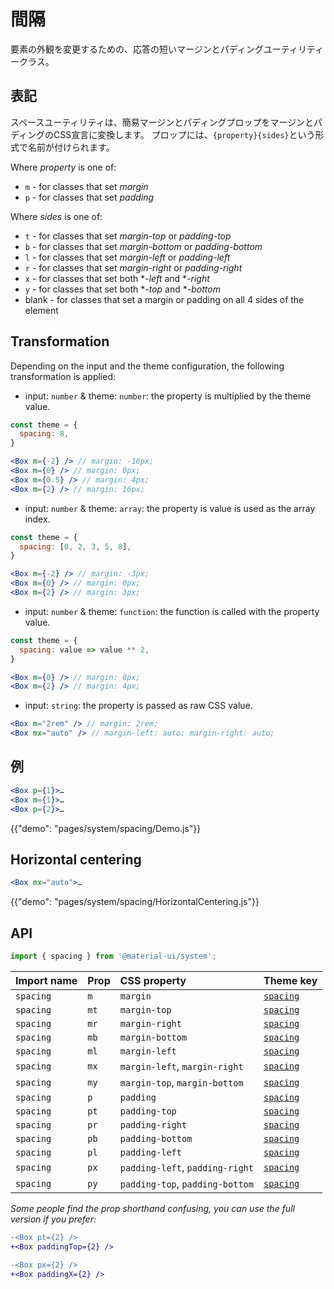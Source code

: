 # 間隔

<p class="description">要素の外観を変更するための、応答の短いマージンとパディングユーティリティークラス。</p>

## 表記

スペースユーティリティは、簡易マージンとパディングプロップをマージンとパディングのCSS宣言に変換します。 プロップには、`{property}{sides}`という形式で名前が付けられます。

Where *property* is one of:

- `m` - for classes that set *margin*
- `p` - for classes that set *padding*

Where *sides* is one of:

- `t` - for classes that set *margin-top* or *padding-top*
- `b` - for classes that set *margin-bottom* or *padding-bottom*
- `l` - for classes that set *margin-left* or *padding-left*
- `r` - for classes that set *margin-right* or *padding-right*
- `x` - for classes that set both **-left* and **-right*
- `y` - for classes that set both **-top* and **-bottom*
- blank - for classes that set a margin or padding on all 4 sides of the element

## Transformation

Depending on the input and the theme configuration, the following transformation is applied:

- input: `number` & theme: `number`: the property is multiplied by the theme value.

```jsx
const theme = {
  spacing: 8,
}

<Box m={-2} /> // margin: -16px;
<Box m={0} /> // margin: 0px;
<Box m={0.5} /> // margin: 4px;
<Box m={2} /> // margin: 16px;
```

- input: `number` & theme: `array`: the property is value is used as the array index.

```jsx
const theme = {
  spacing: [0, 2, 3, 5, 8],
}

<Box m={-2} /> // margin: -3px;
<Box m={0} /> // margin: 0px;
<Box m={2} /> // margin: 3px;
```

- input: `number` & theme: `function`: the function is called with the property value.

```jsx
const theme = {
  spacing: value => value ** 2,
}

<Box m={0} /> // margin: 0px;
<Box m={2} /> // margin: 4px;
```

- input: `string`: the property is passed as raw CSS value.

```jsx
<Box m="2rem" /> // margin: 2rem;
<Box mx="auto" /> // margin-left: auto; margin-right: auto;
```

## 例

```jsx
<Box p={1}>…
<Box m={1}>…
<Box p={2}>…
```

{{"demo": "pages/system/spacing/Demo.js"}}

## Horizontal centering

```jsx
<Box mx="auto">…
```

{{"demo": "pages/system/spacing/HorizontalCentering.js"}}

## API

```js
import { spacing } from '@material-ui/system';
```

| Import name | Prop | CSS property                    | Theme key                                                        |
|:----------- |:---- |:------------------------------- |:---------------------------------------------------------------- |
| `spacing`   | `m`  | `margin`                        | [`spacing`](/customization/default-theme/?expend-path=$.spacing) |
| `spacing`   | `mt` | `margin-top`                    | [`spacing`](/customization/default-theme/?expend-path=$.spacing) |
| `spacing`   | `mr` | `margin-right`                  | [`spacing`](/customization/default-theme/?expend-path=$.spacing) |
| `spacing`   | `mb` | `margin-bottom`                 | [`spacing`](/customization/default-theme/?expend-path=$.spacing) |
| `spacing`   | `ml` | `margin-left`                   | [`spacing`](/customization/default-theme/?expend-path=$.spacing) |
| `spacing`   | `mx` | `margin-left`, `margin-right`   | [`spacing`](/customization/default-theme/?expend-path=$.spacing) |
| `spacing`   | `my` | `margin-top`, `margin-bottom`   | [`spacing`](/customization/default-theme/?expend-path=$.spacing) |
| `spacing`   | `p`  | `padding`                       | [`spacing`](/customization/default-theme/?expend-path=$.spacing) |
| `spacing`   | `pt` | `padding-top`                   | [`spacing`](/customization/default-theme/?expend-path=$.spacing) |
| `spacing`   | `pr` | `padding-right`                 | [`spacing`](/customization/default-theme/?expend-path=$.spacing) |
| `spacing`   | `pb` | `padding-bottom`                | [`spacing`](/customization/default-theme/?expend-path=$.spacing) |
| `spacing`   | `pl` | `padding-left`                  | [`spacing`](/customization/default-theme/?expend-path=$.spacing) |
| `spacing`   | `px` | `padding-left`, `padding-right` | [`spacing`](/customization/default-theme/?expend-path=$.spacing) |
| `spacing`   | `py` | `padding-top`, `padding-bottom` | [`spacing`](/customization/default-theme/?expend-path=$.spacing) |


*Some people find the prop shorthand confusing, you can use the full version if you prefer:*

```diff
-<Box pt={2} />
+<Box paddingTop={2} />
```

```diff
-<Box px={2} />
+<Box paddingX={2} />
```